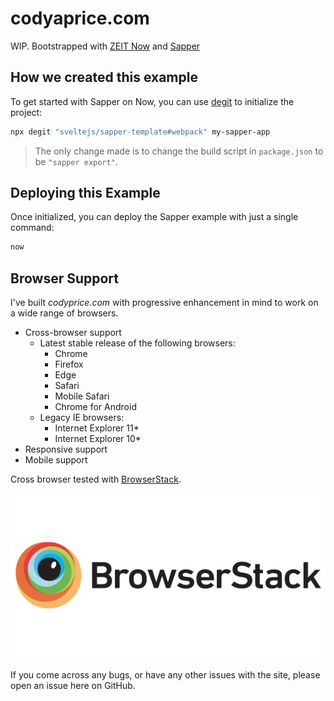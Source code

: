 # codyaprice.com

WIP. Bootstrapped with [ZEIT Now](https://zeit.co) and [Sapper](https://sapper.svelte.dev/)

## How we created this example

To get started with Sapper on Now, you can use [degit](https://github.com/Rich-Harris/degit) to initialize the project:

```sh
npx degit "sveltejs/sapper-template#webpack" my-sapper-app
```

> The only change made is to change the build script in `package.json` to be `"sapper export"`.

## Deploying this Example

Once initialized, you can deploy the Sapper example with just a single command:

```sh
now
```

## Browser Support

I've built *codyprice.com* with progressive enhancement in mind to work on a wide range of browsers.

* Cross-browser support
  * Latest stable release of the following browsers:
    * Chrome
    * Firefox
    * Edge
    * Safari
    * Mobile Safari
    * Chrome for Android
  * Legacy IE browsers:
    * Internet Explorer 11\*
    * Internet Explorer 10\*
* Responsive support
* Mobile support

Cross browser tested with [BrowserStack](https://www.browserstack.com/).

[![BrowserStack](./static/browserstack-logo-600x315.png)](https://www.browserstack.com/)

If you come across any bugs, or have any other issues with the site, please open an issue here on GitHub.
